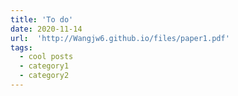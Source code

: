 ```yaml
---
title: 'To do'
date: 2020-11-14
url:  'http://Wangjw6.github.io/files/paper1.pdf'
tags:
  - cool posts
  - category1
  - category2
---
```


 